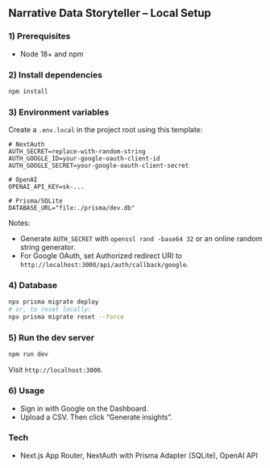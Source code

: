 ## Narrative Data Storyteller – Local Setup

### 1) Prerequisites
- Node 18+ and npm

### 2) Install dependencies
```bash
npm install
```

### 3) Environment variables
Create a `.env.local` in the project root using this template:
```env
# NextAuth
AUTH_SECRET=replace-with-random-string
AUTH_GOOGLE_ID=your-google-oauth-client-id
AUTH_GOOGLE_SECRET=your-google-oauth-client-secret

# OpenAI
OPENAI_API_KEY=sk-...

# Prisma/SQLite
DATABASE_URL="file:./prisma/dev.db"
```

Notes:
- Generate `AUTH_SECRET` with `openssl rand -base64 32` or an online random string generator.
- For Google OAuth, set Authorized redirect URI to `http://localhost:3000/api/auth/callback/google`.

### 4) Database
```bash
npx prisma migrate deploy
# or, to reset locally:
npx prisma migrate reset --force
```

### 5) Run the dev server
```bash
npm run dev
```
Visit `http://localhost:3000`.

### 6) Usage
- Sign in with Google on the Dashboard.
- Upload a CSV. Then click “Generate insights”.

### Tech
- Next.js App Router, NextAuth with Prisma Adapter (SQLite), OpenAI API
